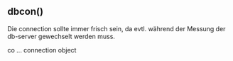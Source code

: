 

<!-- Start ./lib/net.js -->

## dbcon()

Die connection  sollte immer frisch sein,
da evtl. während der Messung der db-server
gewechselt werden muss.

co ... connection object

<!-- End ./lib/net.js -->

